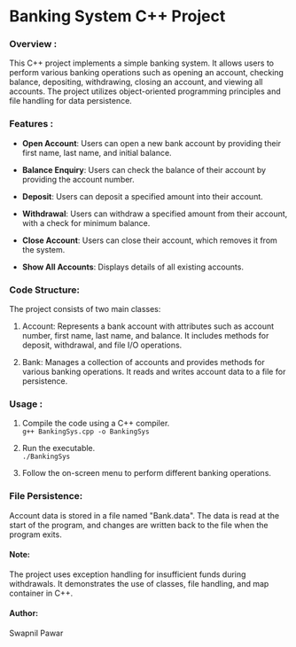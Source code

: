
# Banking System C++ Project

### Overview : 
This C++ project implements a simple banking system. It allows users to perform various banking operations such as opening an account, checking balance, depositing, withdrawing, closing an account, and viewing all accounts. The project utilizes object-oriented programming principles and file handling for data persistence.

### Features :
- **Open Account**: Users can open a new bank account by providing their first name, last name, and initial balance.

- **Balance Enquiry**: Users can check the balance of their account by providing the account number.

- **Deposit**: Users can deposit a specified amount into their account.

- **Withdrawal**: Users can withdraw a specified amount from their account, with a check for minimum balance.

- **Close Account**: Users can close their account, which removes it from the system.

- **Show All Accounts**: Displays details of all existing accounts.

### Code Structure:
The project consists of two main classes:

1. Account: Represents a bank account with attributes such as account number, first name, last name, and balance. It includes methods for deposit, withdrawal, and file I/O operations.

2. Bank: Manages a collection of accounts and provides methods for various banking operations. It reads and writes account data to a file for persistence.

### Usage :
1. Compile the code using a C++ compiler.<br>
  `g++ BankingSys.cpp -o BankingSys`

2. Run the executable.<br>
`./BankingSys`

3. Follow the on-screen menu to perform different banking operations.

### File Persistence:
Account data is stored in a file named "Bank.data". The data is read at the start of the program, and changes are written back to the file when the program exits.

#### Note:
The project uses exception handling for insufficient funds during withdrawals.
It demonstrates the use of classes, file handling, and map container in C++.

#### Author:
Swapnil Pawar
